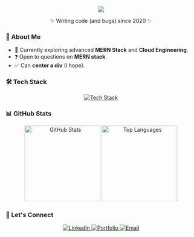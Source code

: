 <div align="center">
  <img src="https://readme-typing-svg.herokuapp.com/?font=Righteous&size=35&center=true&vCenter=true&width=500&height=70&duration=3000&lines=Hello+There!+👋;+I'm+Ibrahim+Mneimneh+🖥️🎧;" />
</div>
  


<p align="center">✨ Writing code (and bugs) since 2020 ✨</p>



### 🚀 About Me
- 🌱 Currently exploring advanced **MERN Stack** and **Cloud Engineering**.
- ❓ Open to questions on **MERN stack**.
- ✅ Can **center a div** (I hope).



### 🛠️ Tech Stack
<div align="center">
  <a href="https://skillicons.dev">
    <img src="https://skillicons.dev/icons?i=c,java,python,javascript,typescript,nodejs,react,nextjs,kubernetes,docker,postman,git" alt="Tech Stack" />
  </a>
</div>


### 📊 GitHub Stats
<div align="center">
  <img height="200" src="https://github-readme-stats.vercel.app/api?username=Ibrahim-Mneimneh&show_icons=true" alt="GitHub Stats" />
  <img height="200" src="https://github-readme-stats.vercel.app/api/top-langs?username=Ibrahim-Mneimneh&layout=compact&langs_count=8" alt="Top Languages" />
</div>


### 🎯 Let's Connect
<p align="center">
  <a href="https://www.linkedin.com/in/ibrahim-mneimneh02/" target="_blank">
    <img src="https://img.shields.io/badge/LinkedIn-0A66C2?style=for-the-badge&logo=linkedin&logoColor=white" alt="LinkedIn" />
  </a>
  <a href="https://ibrahim-mneimneh-portfolio.onrender.com/" target="_blank">
    <img src="https://img.shields.io/badge/Portfolio-FF5722?style=for-the-badge&logo=Google-Chrome&logoColor=white" alt="Portfolio" />
  </a>
  <a href="mailto:ib79mneimneh@gmail.com">
    <img src="https://img.shields.io/badge/Email-D14836?style=for-the-badge&logo=gmail&logoColor=white" alt="Email" />
  </a>
</p>
